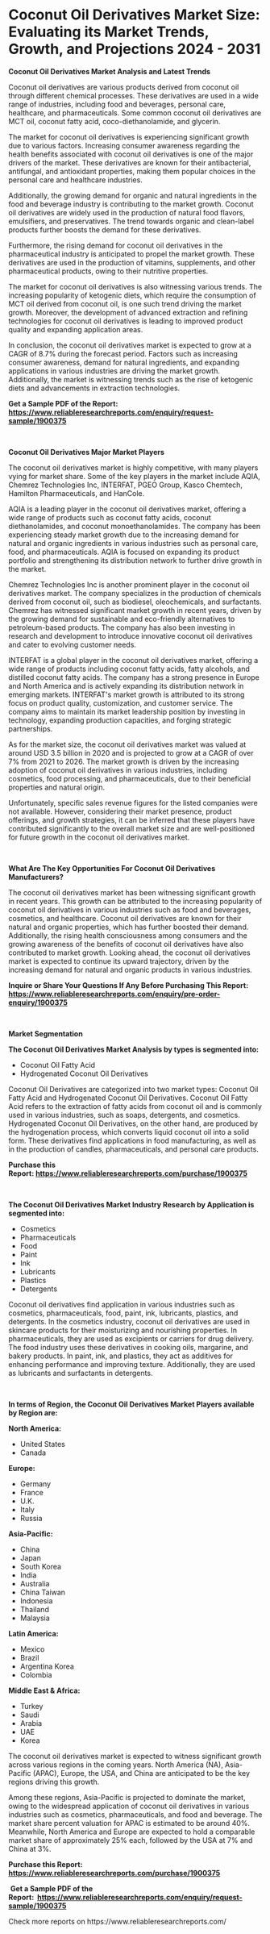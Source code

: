 <p><h1>Coconut Oil Derivatives Market Size: Evaluating its Market Trends, Growth, and Projections 2024 - 2031</h1></p><p><strong>Coconut Oil Derivatives Market Analysis and Latest Trends</strong></p>
<p><p>Coconut oil derivatives are various products derived from coconut oil through different chemical processes. These derivatives are used in a wide range of industries, including food and beverages, personal care, healthcare, and pharmaceuticals. Some common coconut oil derivatives are MCT oil, coconut fatty acid, coco-diethanolamide, and glycerin.</p><p>The market for coconut oil derivatives is experiencing significant growth due to various factors. Increasing consumer awareness regarding the health benefits associated with coconut oil derivatives is one of the major drivers of the market. These derivatives are known for their antibacterial, antifungal, and antioxidant properties, making them popular choices in the personal care and healthcare industries.</p><p>Additionally, the growing demand for organic and natural ingredients in the food and beverage industry is contributing to the market growth. Coconut oil derivatives are widely used in the production of natural food flavors, emulsifiers, and preservatives. The trend towards organic and clean-label products further boosts the demand for these derivatives.</p><p>Furthermore, the rising demand for coconut oil derivatives in the pharmaceutical industry is anticipated to propel the market growth. These derivatives are used in the production of vitamins, supplements, and other pharmaceutical products, owing to their nutritive properties.</p><p>The market for coconut oil derivatives is also witnessing various trends. The increasing popularity of ketogenic diets, which require the consumption of MCT oil derived from coconut oil, is one such trend driving the market growth. Moreover, the development of advanced extraction and refining technologies for coconut oil derivatives is leading to improved product quality and expanding application areas.</p><p>In conclusion, the coconut oil derivatives market is expected to grow at a CAGR of 8.7% during the forecast period. Factors such as increasing consumer awareness, demand for natural ingredients, and expanding applications in various industries are driving the market growth. Additionally, the market is witnessing trends such as the rise of ketogenic diets and advancements in extraction technologies.</p></p>
<p><strong>Get a Sample PDF of the Report:&nbsp; <a href="https://www.reliableresearchreports.com/enquiry/request-sample/1900375">https://www.reliableresearchreports.com/enquiry/request-sample/1900375</a></strong></p>
<p>&nbsp;</p>
<p><strong>Coconut Oil Derivatives Major Market Players</strong></p>
<p><p>The coconut oil derivatives market is highly competitive, with many players vying for market share. Some of the key players in the market include AQIA, Chemrez Technologies Inc, INTERFAT, PGEO Group, Kasco Chemtech, Hamilton Pharmaceuticals, and HanCole. </p><p>AQIA is a leading player in the coconut oil derivatives market, offering a wide range of products such as coconut fatty acids, coconut diethanolamides, and coconut monoethanolamides. The company has been experiencing steady market growth due to the increasing demand for natural and organic ingredients in various industries such as personal care, food, and pharmaceuticals. AQIA is focused on expanding its product portfolio and strengthening its distribution network to further drive growth in the market.</p><p>Chemrez Technologies Inc is another prominent player in the coconut oil derivatives market. The company specializes in the production of chemicals derived from coconut oil, such as biodiesel, oleochemicals, and surfactants. Chemrez has witnessed significant market growth in recent years, driven by the growing demand for sustainable and eco-friendly alternatives to petroleum-based products. The company has also been investing in research and development to introduce innovative coconut oil derivatives and cater to evolving customer needs.</p><p>INTERFAT is a global player in the coconut oil derivatives market, offering a wide range of products including coconut fatty acids, fatty alcohols, and distilled coconut fatty acids. The company has a strong presence in Europe and North America and is actively expanding its distribution network in emerging markets. INTERFAT's market growth is attributed to its strong focus on product quality, customization, and customer service. The company aims to maintain its market leadership position by investing in technology, expanding production capacities, and forging strategic partnerships.</p><p>As for the market size, the coconut oil derivatives market was valued at around USD 3.5 billion in 2020 and is projected to grow at a CAGR of over 7% from 2021 to 2026. The market growth is driven by the increasing adoption of coconut oil derivatives in various industries, including cosmetics, food processing, and pharmaceuticals, due to their beneficial properties and natural origin.</p><p>Unfortunately, specific sales revenue figures for the listed companies were not available. However, considering their market presence, product offerings, and growth strategies, it can be inferred that these players have contributed significantly to the overall market size and are well-positioned for future growth in the coconut oil derivatives market.</p></p>
<p>&nbsp;</p>
<p><strong>What Are The Key Opportunities For Coconut Oil Derivatives Manufacturers?</strong></p>
<p><p>The coconut oil derivatives market has been witnessing significant growth in recent years. This growth can be attributed to the increasing popularity of coconut oil derivatives in various industries such as food and beverages, cosmetics, and healthcare. Coconut oil derivatives are known for their natural and organic properties, which has further boosted their demand. Additionally, the rising health consciousness among consumers and the growing awareness of the benefits of coconut oil derivatives have also contributed to market growth. Looking ahead, the coconut oil derivatives market is expected to continue its upward trajectory, driven by the increasing demand for natural and organic products in various industries.</p></p>
<p><strong>Inquire or Share Your Questions If Any Before Purchasing This Report: <a href="https://www.reliableresearchreports.com/enquiry/pre-order-enquiry/1900375">https://www.reliableresearchreports.com/enquiry/pre-order-enquiry/1900375</a></strong></p>
<p>&nbsp;</p>
<p><strong>Market Segmentation</strong></p>
<p><strong>The Coconut Oil Derivatives Market Analysis by types is segmented into:</strong></p>
<p><ul><li>Coconut Oil Fatty Acid</li><li>Hydrogenated Coconut Oil Derivatives</li></ul></p>
<p><p>Coconut Oil Derivatives are categorized into two market types: Coconut Oil Fatty Acid and Hydrogenated Coconut Oil Derivatives. Coconut Oil Fatty Acid refers to the extraction of fatty acids from coconut oil and is commonly used in various industries, such as soaps, detergents, and cosmetics. Hydrogenated Coconut Oil Derivatives, on the other hand, are produced by the hydrogenation process, which converts liquid coconut oil into a solid form. These derivatives find applications in food manufacturing, as well as in the production of candles, pharmaceuticals, and personal care products.</p></p>
<p><strong>Purchase this Report:&nbsp;<a href="https://www.reliableresearchreports.com/purchase/1900375">https://www.reliableresearchreports.com/purchase/1900375</a></strong></p>
<p>&nbsp;</p>
<p><strong>The Coconut Oil Derivatives Market Industry Research by Application is segmented into:</strong></p>
<p><ul><li>Cosmetics</li><li>Pharmaceuticals</li><li>Food</li><li>Paint</li><li>Ink</li><li>Lubricants</li><li>Plastics</li><li>Detergents</li></ul></p>
<p><p>Coconut oil derivatives find application in various industries such as cosmetics, pharmaceuticals, food, paint, ink, lubricants, plastics, and detergents. In the cosmetics industry, coconut oil derivatives are used in skincare products for their moisturizing and nourishing properties. In pharmaceuticals, they are used as excipients or carriers for drug delivery. The food industry uses these derivatives in cooking oils, margarine, and bakery products. In paint, ink, and plastics, they act as additives for enhancing performance and improving texture. Additionally, they are used as lubricants and surfactants in detergents.</p></p>
<p>&nbsp;</p>
<p><strong>In terms of Region, the Coconut Oil Derivatives Market Players available by Region are:</strong></p>
<p>
    <p> <strong> North America: </strong>
        <ul>
            <li>United States</li>
            <li>Canada</li>
        </ul>
        </p> 
    <p> <strong> Europe: </strong>
        <ul>
            <li>Germany</li>
            <li>France</li>
            <li>U.K.</li>
            <li>Italy</li>
            <li>Russia</li>
        </ul>
        </p> 
    <p> <strong> Asia-Pacific: </strong>
        <ul>
            <li>China</li>
            <li>Japan</li>
            <li>South Korea</li>
            <li>India</li>
            <li>Australia</li>
            <li>China Taiwan</li>
            <li>Indonesia</li>
            <li>Thailand</li>
            <li>Malaysia</li>
        </ul>
        </p> 
    <p> <strong> Latin America: </strong>
        <ul>
            <li>Mexico</li>
            <li>Brazil</li>
            <li>Argentina Korea</li>
            <li>Colombia</li>
        </ul>
        </p> 
    <p> <strong> Middle East & Africa: </strong>
        <ul>
            <li>Turkey</li>
            <li>Saudi</li>
            <li>Arabia</li>
            <li>UAE</li>
            <li>Korea</li>
        </ul>
    </p>
    </p>
<p><p>The coconut oil derivatives market is expected to witness significant growth across various regions in the coming years. North America (NA), Asia-Pacific (APAC), Europe, the USA, and China are anticipated to be the key regions driving this growth. </p><p>Among these regions, Asia-Pacific is projected to dominate the market, owing to the widespread application of coconut oil derivatives in various industries such as cosmetics, pharmaceuticals, and food and beverage. The market share percent valuation for APAC is estimated to be around 40%. Meanwhile, North America and Europe are expected to hold a comparable market share of approximately 25% each, followed by the USA at 7% and China at 3%.</p></p>
<p><strong>Purchase this Report: <a href="https://www.reliableresearchreports.com/purchase/1900375">https://www.reliableresearchreports.com/purchase/1900375</a></strong></p>
<p>&nbsp;<strong>Get a Sample PDF of the Report:&nbsp;&nbsp;<a href="https://www.reliableresearchreports.com/enquiry/request-sample/1900375">https://www.reliableresearchreports.com/enquiry/request-sample/1900375</a></strong></p>
<p><strong></strong></p>
<p>Check more reports on https://www.reliableresearchreports.com/</p>